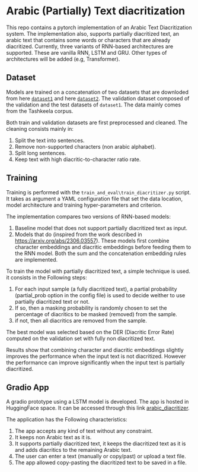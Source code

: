 # Arabic (Partially) Text diacritization

This repo contains a pytorch implementation of an Arabic Text Diacritization system.
The implementation also, supports partially diacritized text, an arabic text that contains
some words or characters that are already diacritized.
Currently, three variants of RNN-based architectures are supported. These are vanilla RNN, LSTM and GRU.
Other types of architectures will be added (e.g, Transformer).

## Dataset

Models are trained on a concatenation of two datasets that are downloded from here [`dataset1`](https://github.com/AliOsm/arabic-text-diacritization/tree/master/dataset) and here
[`dataset2`](https://github.com/AliOsm/shakkelha/tree/master/dataset). The validation dataset composed of the validation and the test datasets of `dataset1`. The data mainly comes from the Tashkeela corpus.

Both train and validation datasets are first preprocessed and cleaned. The cleaning consists mainly in:
1. Split the text into sentences.
2. Remove non-supported characters (non arabic alphabet).
3. Split long sentences.
4. Keep text with high diacritic-to-character ratio rate.

## Training

Training is performed with the `train_and_eval\train_diacritizer.py` script. It takes as argument a YAML configuration file
that set the data location, model architecture and training hyper-parameters and criterion.

The implementation compares two versions of RNN-based models:
1. Baseline model that does not support partially diacritized text as input.
2. Models that do (inspired from the work described in https://arxiv.org/abs/2306.03557). These models first combine character embeddings and diacritic embeddings before feeding them to the RNN model.
Both the sum and the concatenation embedding rules are implemented.

To train the model with partially diacritized text, a simple technique is used. it consists in the Following steps:
1. For each input sample (a fully diacritized text), a partial probability (partial_prob option in the config file) is used to decide weither to use partially diacritized text or not.
2. If so, then a masking probability is randomly chosen to set the percentage of diacritics to be masked (removed) from the sample.
3. if not, then all diacritics are removed from the sample.

The best model was selected based on the DER (Diacritic Error Rate) computed on the validation set with fully non diacritized text.

Results show that combining character and diacritic embeddings slightly improves the performance when the input text is not diacritized. However the performance can improve significantly when the
input text is partially diacritized.

## Gradio App

A gradio prototype using a LSTM model is developed. The app is hosted in HuggingFace space.
It can be accessed through this link [arabic\_diacritizer](https://huggingface.co/spaces/benmfb/arabic_diacritizer).

The application has the Following characteristics:
1. The app accepts any kind of text without any constraint.
2. It keeps non Arabic text as it is.
3. It supports partially diacritized text, it keeps the diacritized text as it is and adds diacritics to the remaining Arabic text.
4. The user can enter a text (manually or copy/past) or upload a text file.
5. The app allowed copy-pasting the diacritized text to be saved in a file.
